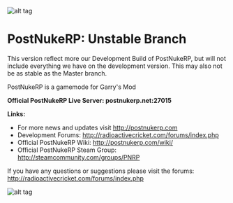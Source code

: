 ![alt tag](http://radioactivecricket.com/forums/styles/prosilver/imageset/postnukerp_logo.png)
# PostNukeRP: Unstable Branch

This version reflect more our Development Build of PostNukeRP, but will not include everything we have on the development version.
This may also not be as stable as the Master branch.

PostNukeRP is a gamemode for Garry's Mod

**Official PostNukeRP Live Server: postnukerp.net:27015**

**Links:**
- For more news and updates visit http://postnukerp.com
- Development Forums: http://radioactivecricket.com/forums/index.php
- Official PostNukeRP Wiki: http://postnukerp.com/wiki/
- Official PostNukeRP Steam Group: http://steamcommunity.com/groups/PNRP

If you have any questions or suggestions please visit the forums: http://radioactivecricket.com/forums/index.php


![alt tag](http://postnukerp.com/images/RC-Logo_small1a.png)
